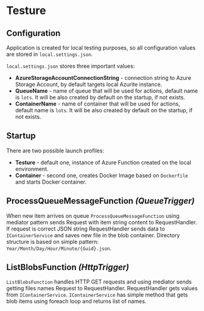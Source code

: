 ﻿# Testure

## Configuration

Application is created for local testing purposes, so all configuration values are stored in `local.settings.json`.

`local.settings.json` stores three important values:

- **AzureStorageAccountConnectionString** - connection string to Azure Storage Account, by default targets local Azurite instance.
- **QueueName** - name of queue that will be used for actions, default name is `lots`. It will be also created by default on the startup, if not exists.
- **ContainerName** - name of container that will be used for actions, default name is `lots`. It will be also created by default on the startup, if not exists.

## Startup

There are two possible launch profiles:

- **Testure** - default one, instance of Azure Function created on the local environment.
- **Container** - second one, creates Docker Image based on `Dockerfile` and starts Docker container.

## ProcessQueueMessageFunction _(QueueTrigger)_

When new item arrives on queue `ProcessQueueMessageFunction` using mediator pattern sends Request with item string content to RequestHandler.
If request is correct JSON string RequestHandler sends data to `IContainerService` and saves new file in the blob container.
Directory structure is based on simple pattern: `Year/Month/Day/Hour/Minute/{Guid}.json`.

## ListBlobsFunction _(HttpTrigger)_

`ListBlobsFunction` handles HTTP GET requests and using mediator sends getting files names Request to RequestHandler.
RequestHandler gets values from `IContainerService`.
`IContainerService` has simple method that gets blob items using foreach loop and returns list of names.
